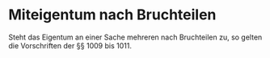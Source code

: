 # Miteigentum nach Bruchteilen

Steht das Eigentum an einer Sache mehreren nach Bruchteilen zu, so gelten die Vorschriften der §§ 1009 bis 1011\. 

